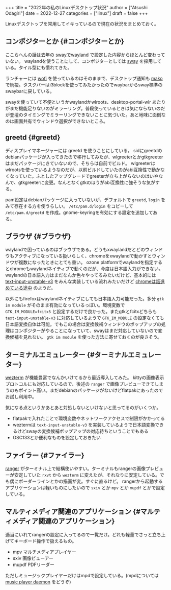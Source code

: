 +++
title = "2022年の私のLinuxデスクトップ状況"
author = ["Atsushi Odagiri"]
date = 2022-12-27
categories = ["linux"]
draft = false
+++

Linuxデスクトップを常用してイキっているので現在の状況をまとめておく。


## コンポジターとか {#コンポジターとか}

ここらへんの話は去年の [swayでwayland](https://aodag.dev/posts/2021-12-16-sway/) で設定した内容からほとんど変わっていない。
waylandを使うことにして、コンポジターとしては [sway](https://swaywm.org/) を採用している。タイル型にも慣れてきた。

ランチャーには [wofi](https://hg.sr.ht/~scoopta/wofi) を使っているのはそのままで、デスクトップ通知も [mako](https://wayland.emersion.fr/mako/) で続投。タスクバーはi3blockを使ってみたかったのでwaybarからsway標準のswaybarに戻している。

swayを使っていて不便というかwaylandかwlroots、desktop-portal-wlr あたりがまだ機能足りないのがミラーリング。普段使っているときは気にならないのだが登壇のタイミングでミラーリングできないことに気づいた。あと地味に面倒なのは画面共有でウィンドウ選択ができないところ。


## greetd {#greetd}

ディスプレイマネージャーには greetd を使うことにしている。
sidにgreetdのdebianパッケージが入ってきたので移行してみたが、wlgreeterとかgtkgreeterはまだパッケージにきていないので、そちらは自前でビルド。
wlgreeterはwlrootsを使っているようなのだが、以前ビルドしていたのがabi互換性で動かなくなっていた。ふとしたアップグレードでgreeterが立ち上がらないのはいやなんで、gtkgreeterに変更。なんとなくgtkのほうがabi互換性に強そうな気がする。

pam設定はdebianパッケージに入っていないが、デフォルトで `greetd`, `login` をみて存在する方を使うらしい。
`/etc/pam.d/login` をコピーして `/etc/pam.d/greetd` を作成。gnome-keyringを有効にする設定を追加してある。


## ブラウザ {#ブラウザ}

waylandで困っているのはブラウザである。どうもxwaylandだとどのウィンドウもアクティブになっている扱いらしく、chromeをxwaylandで動かすとウィンドウが複数になったときにとても重い。
ozone platformでwaylandを指定するとchromeもwaylandネイティブで動くのだが、今度は日本語入力ができない。
waylandの日本語入力はまだなんか色々やってるみたいだけど、基本的には [text-input-unstable-v3](https://wayland.app/protocols/text-input-unstable-v3) をみんな実装している流れみたいだけど [chromeは話進めている途中](https://bugs.chromium.org/p/chromium/issues/detail?id=1039161) のようだ。

以外にもfirefoxはwaylandネイティブにしても日本語入力可能だった。多分 `gtk im module` がそのまま有効になっているっぽい。環境変数で `GTK_IM_MODULE=fcitx5` と設定するだけで良かった。またgtkとfcitxどちらも `text-input-unstable-v3` に対応しているようで `GTK_IM_MODULE` の設定なくても日本語変換自体は可能。でもこの場合は変換候補ウィンドウのポップアップの処理はコンポジターがやることになっていて、swayはまだ対応していないので変換候補を見れない。
`gtk im module` を使った方法に寄せておくのが良さそう。


## ターミナルエミュレーター {#ターミナルエミュレーター}

[wezterm](https://wezfurlong.org/wezterm/) が機能豊富でなんかいけてるから最近導入してみた。
kittyの画像表示プロトコルにも対応しているので、後述の `ranger` で画像プレビューできてしまうのもポイント高い。まだdebianのパッケージがないけどflatpakにあったのでお試し利用中。

気になる点というかあとあと対処しないといけないと思ってるのがいくつか。

-   flatpakで入れたことで環境変数やネットワークアクセスで制限がかかってる
-   weztermは `text-input-unstable-v3` を実装しているようで日本語変換できるけどswayの変換候補ポップアップの対応待ちということでもある
-   OSC133とか便利なものを設定しておきたい


## ファイラー {#ファイラー}

[ranger](https://ranger.github.io/) がターミナル上で結構使いやすい。ターミナルもrangerの画像プレビューが安定していた `rxvt` から `wezterm` に変えたが、それなりに安定している。でも偶にボーダーラインとかの描画が変。すぐに直るけど。
rangerから起動するアプリケーションは軽いものにしたいので `sxiv` とか `mpv` とか `mupdf` とかで設定している。


## マルティメディア関連のアプリケーション {#マルティメディア関連のアプリケーション}

適当にいれてrangerの設定に入ってるので一覧だけ。どれも軽量でさっと立ち上げてキーボード操作で扱えるもの。

-   mpv マルチメディアプレイヤー
-   sxiv 画像ビューアー
-   mupdf PDFリーダー

ただしミュージックプレイヤーだけはmpdで設定している。(mpdについては [music player daemon](https://aodag.dev/posts/2022-12-09-mpd/) をどうぞ)